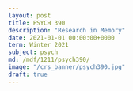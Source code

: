 ```yaml
---
layout: post
title: PSYCH 390
description: "Research in Memory"
date: 2021-01-01 00:00:00+0000
term: Winter 2021
subject: psych
md: /mdf/1211/psych390/
image: "/crs_banner/psych390.jpg"
draft: true
---
```

